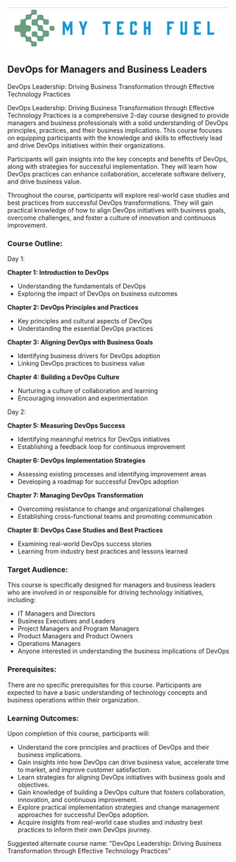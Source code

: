 ![My Tech Fuel](https://github.com/ProDataMan/MyTechFuel/blob/main/img/My%20Tech%20Fuel%20Logo.png)
## DevOps for Managers and Business Leaders
DevOps Leadership: Driving Business Transformation through Effective Technology Practices

DevOps Leadership: Driving Business Transformation through Effective Technology Practices is a comprehensive 2-day course designed to provide managers and business professionals with a solid understanding of DevOps principles, practices, and their business implications. This course focuses on equipping participants with the knowledge and skills to effectively lead and drive DevOps initiatives within their organizations.

Participants will gain insights into the key concepts and benefits of DevOps, along with strategies for successful implementation. They will learn how DevOps practices can enhance collaboration, accelerate software delivery, and drive business value.

Throughout the course, participants will explore real-world case studies and best practices from successful DevOps transformations. They will gain practical knowledge of how to align DevOps initiatives with business goals, overcome challenges, and foster a culture of innovation and continuous improvement.

### Course Outline:

Day 1:

**Chapter 1: Introduction to DevOps**
- Understanding the fundamentals of DevOps
- Exploring the impact of DevOps on business outcomes

**Chapter 2: DevOps Principles and Practices**
- Key principles and cultural aspects of DevOps
- Understanding the essential DevOps practices

**Chapter 3: Aligning DevOps with Business Goals**
- Identifying business drivers for DevOps adoption
- Linking DevOps practices to business value

**Chapter 4: Building a DevOps Culture**
- Nurturing a culture of collaboration and learning
- Encouraging innovation and experimentation

Day 2:

**Chapter 5: Measuring DevOps Success**
- Identifying meaningful metrics for DevOps initiatives
- Establishing a feedback loop for continuous improvement

**Chapter 6: DevOps Implementation Strategies**
- Assessing existing processes and identifying improvement areas
- Developing a roadmap for successful DevOps adoption

**Chapter 7: Managing DevOps Transformation**
- Overcoming resistance to change and organizational challenges
- Establishing cross-functional teams and promoting communication

**Chapter 8: DevOps Case Studies and Best Practices**
- Examining real-world DevOps success stories
- Learning from industry best practices and lessons learned

### Target Audience:
This course is specifically designed for managers and business leaders who are involved in or responsible for driving technology initiatives, including:

- IT Managers and Directors
- Business Executives and Leaders
- Project Managers and Program Managers
- Product Managers and Product Owners
- Operations Managers
- Anyone interested in understanding the business implications of DevOps

### Prerequisites:
There are no specific prerequisites for this course. Participants are expected to have a basic understanding of technology concepts and business operations within their organization.

### Learning Outcomes:
Upon completion of this course, participants will:

- Understand the core principles and practices of DevOps and their business implications.
- Gain insights into how DevOps can drive business value, accelerate time to market, and improve customer satisfaction.
- Learn strategies for aligning DevOps initiatives with business goals and objectives.
- Gain knowledge of building a DevOps culture that fosters collaboration, innovation, and continuous improvement.
- Explore practical implementation strategies and change management approaches for successful DevOps adoption.
- Acquire insights from real-world case studies and industry best practices to inform their own DevOps journey.

Suggested alternate course name: "DevOps Leadership: Driving Business Transformation through Effective Technology Practices"
